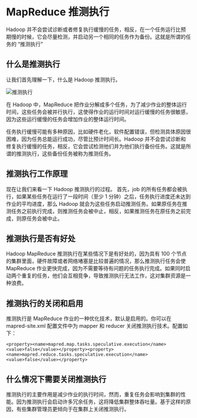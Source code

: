 # MapReduce 推测执行

Hadoop 并不会尝试诊断或者修复执行缓慢的任务，相反，在一个任务运行比预期慢的时候，它会尽量检测，并启动另一个相同的任务作为备份。这就是所谓的任务的 “推测执行”

## 什么是推测执行

让我们首先理解一下，什么是 Hadoop 推测执行。

![推测执行](https://kingcall.oss-cn-hangzhou.aliyuncs.com/blog/img/Speculative-Execution-in-Spark.gif)

在 Hadoop 中，MapReduce 把作业分解成多个任务，为了减少作业的整体运行时间，这些任务会被并行执行，这使得作业的运行时间对运行缓慢的任务很敏感，因为这些运行缓慢的任务会增加作业的整体运行时间。

任务执行缓慢可能有多种原因，比如硬件老化，软件配置错误，但检测具体原因很困难，因为任务总能运行成功，尽管比预计时间长。Hadoop 并不会尝试诊断和修复执行缓慢的任务，相反，它会尝试检测他们并为他们执行备份任务。这就是所谓的推测执行，这些备份任务被称为推测任务。

## 推测执行工作原理

现在让我们来看一下 Hadoop 推测执行的过程。
首先，job 的所有任务都会被执行，如果某些任务在运行了一段时间（至少 1 分钟）之后，任务执行进度还未达到作业的平均进度，那么 Hadoop 就会为这些任务启动推测任务。如果原任务在推测任务之前执行完成，则推测任务会被中止，相反，如果推测任务在原任务之前完成，则原任务会被中止。

## 推测执行是否有好处

Hadoop MapReduce 推测执行在某些情况下是有好处的，因为具有 100 个节点的集群里面，硬件故障或者网络堵塞是比较普遍的情况，那么推测执行任务会使 MapReduce 作业更快完成，因为不需要等待有问题的任务执行完成。如果同时启动两个重复的任务，他们会互相竞争，导致推测执行无法工作，这对集群资源是一种浪费。

## 推测执行的关闭和启用

推测执行是 MapReduce 作业的一种优化技术，默认是启用的。你可以在 mapred-site.xml 配置文件中为 mapper 和 reducer 关闭推测执行技术。配置如下：

```
<property><name>mapred.map.tasks.speculative.execution</name><value>false</value></property><property><name>mapred.reduce.tasks.speculative.execution</name><value>false</value></property>
```

## 什么情况下需要关闭推测执行

推测执行的主要作用是减少作业的执行时间，然而，重复任务会影响到集群的性能。因为推测执行会启动许多冗余任务，这将降低集群整体吞吐量。基于这样的原因，有些集群管理员更倾向于在集群上关闭推测执行。